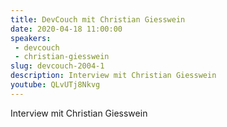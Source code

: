 ```yaml
---
title: DevCouch mit Christian Giesswein
date: 2020-04-18 11:00:00
speakers:
 - devcouch
 - christian-giesswein
slug: devcouch-2004-1
description: Interview mit Christian Giesswein
youtube: QLvUTj8Nkvg
---
```

Interview mit Christian Giesswein